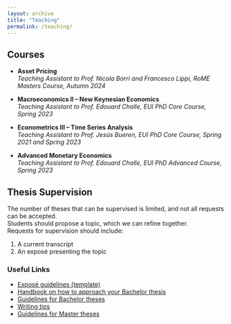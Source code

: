 ```yaml
---
layout: archive
title: "Teaching"
permalink: /teaching/
---
```


## Courses

- **Asset Pricing**  
  *Teaching Assistant to Prof. Nicola Borri and Francesco Lippi, RoME Masters Course, Autumn 2024*

- **Macroeconomics II – New Keynesian Economics**  
  *Teaching Assistant to Prof. Edouard Challe, EUI PhD Core Course, Spring 2023*

- **Econometrics III – Time Series Analysis**  
  *Teaching Assistant to Prof. Jesús Bueren, EUI PhD Core Course, Spring 2021 and Spring 2023*

- **Advanced Monetary Economics**  
  *Teaching Assistant to Prof. Edouard Challe, EUI PhD Advanced Course, Spring 2023*


## Thesis Supervision

The number of theses that can be supervised is limited, and not all requests can be accepted.  
Students should propose a topic, which we can refine together.  
Requests for supervision should include:

1. A current transcript  
2. An exposé presenting the topic  

### Useful Links

- [Exposé guidelines (template)](https://www.vwl.uni-mannheim.de/media/Fakultaeten/vwl/Dokumente/Vorlage_Expose.doc)  
- [Handbook on how to approach your Bachelor thesis](https://www.vwl.uni-mannheim.de/studium/bachelorstudium/schreibberatung/leitfaeden-und-literatur-zum-wissenschaftlichen-schreiben/)  
- [Guidelines for Bachelor theses](https://www.vwl.uni-mannheim.de/media/Fakultaeten/vwl/Dokumente/20141105_Guidelines.pdf)  
- [Writing tips](https://www.vwl.uni-mannheim.de/studium/bachelorstudium/schreibberatung/)  
- [Guidelines for Master theses](https://www.vwl.uni-mannheim.de/media/Fakultaeten/vwl/Dokumente/VWL_Master_s_thesis_handout_2017.pdf)  
